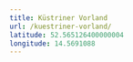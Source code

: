 ```yaml
---
title: Küstriner Vorland
url: /kuestriner-vorland/
latitude: 52.565126400000004
longitude: 14.5691088
---
```


